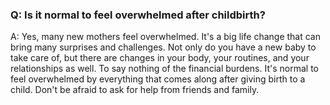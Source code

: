 ### Q: Is it normal to feel overwhelmed after childbirth? 

A: Yes, many new mothers feel overwhelmed. It's a big life change that can bring many surprises and challenges. Not only do you have a new baby to take care of, but there are changes in your body, your routines, and your relationships as well. To say nothing of the financial burdens. It's normal to feel overwhelmed by everything that comes along after giving birth to a child. Don't be afraid to ask for help from friends and family.
